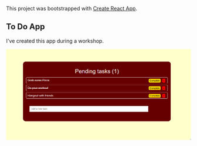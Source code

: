 This project was bootstrapped with [Create React App](https://github.com/facebook/create-react-app).

## To Do App

I've created this app during a workshop.

![Screenshot](todoapp_screenshot.PNG)
